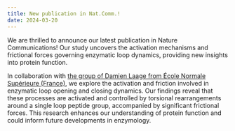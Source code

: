 ```yaml
---
title: New publication in Nat.Comm.!
date: 2024-03-20
---
```


​We are thrilled to announce our latest publication in Nature Communications! 
Our study uncovers the activation mechanisms and frictional forces governing 
enzymatic loop dynamics, providing new insights into protein function.


<!--more-->

In collaboration with
[the group of Damien Laage from École Normale Supérieure (France)](https://www.chimie.ens.fr/recherche/laboratoire-pasteur/chimie-theorique/), 
we explore the activation and friction involved in enzymatic loop opening and 
closing dynamics. Our findings reveal that these processes are activated and 
controlled by torsional rearrangements around a single loop peptide group, 
accompanied by significant frictional forces. This research enhances our 
understanding of protein function and could inform future developments in 
enzymology.​
